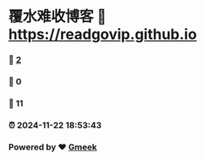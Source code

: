 # 覆水难收博客 :link: https://readgovip.github.io 
### :page_facing_up: [2](https://readgovip.github.io/tag.html) 
### :speech_balloon: 0 
### :hibiscus: 11 
### :alarm_clock: 2024-11-22 18:53:43 
### Powered by :heart: [Gmeek](https://github.com/Meekdai/Gmeek)
